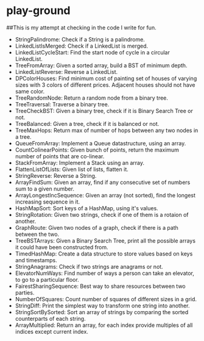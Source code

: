 # play-ground

##This is my attempt at checking in the code I write for fun.

* StringPalindrome: Check if a String is a palindrome.
* LinkedListIsMerged: Check if a LinkedList is merged.
* LinkedListCycleStart: Find the start node of cycle in a circular LinkedList.
* TreeFromArray: Given a sorted array, build a BST of minimum depth.
* LinkedListReverse: Reverse a LinkedList.
* DPColorHouses: Find minimum cost of painting set of houses of varying sizes with 3 colors of different prices. Adjacent houses should not have same color.
* TreeRandomNode: Return a random node from a binary tree.
* TreeTraversal: Traverse a binary tree.
* TreeCheckBST: Given a binary tree, check if it is Binary Search Tree or not.
* TreeBalanced: Given a tree, check if it is balanced or not.
* TreeMaxHops: Return max of number of hops between any two nodes in a tree.
* QueueFromArray: Implement a Queue datastructure, using an array.
* CountColinearPoints: Given bunch of points, return the maximum number of points that are co-linear.
* StackFromArray: Implement a Stack using an array.
* FlattenListOfLists: Given list of lists, flatten it.
* StringReverse: Reverse a String.
* ArrayFindSum: Given an array, find if any consecutive set of numbers sum to a given number.
* ArrayLongestIncSequence: Given an array (not sorted), find the longest increasing sequence in it.
* HashMapSort: Sort keys of a HashMap, using it's values.
* StringRotation: Given two strings, check if one of them is a rotaion of another. 
* GraphRoute: Given two nodes of a graph, check if there is a path between the two.
* TreeBSTArrays: Given a Binary Search Tree, print all the possible arrays it could have been constructed from. 
* TimedHashMap: Create a data structure to store values based on keys and timestamps. 
* StringAnagrams: Check if two strings are anagrams or not.
* ElevatorNumWays: Find number of ways a person can take an elevator, to go to a particular floor.
* FairestSharingSequence: Best way to share resources between two parties.
* NumberOfSquares: Count number of squares of different sizes in a grid.
* StringDiff: Print the simplest way to transform one string into another.
* StringSortBySorted: Sort an array of strings by comparing the sorted counterparts of each string.
* ArrayMultiplied: Return an array, for each index provide multiples of all indices except current index. 
